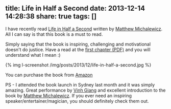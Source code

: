 title: Life in Half a Second
date: 2013-12-14 14:28:38
share: true
tags: []
---
I have recently read [Life in Half a Second][lihas] written by [Matthew Michalewicz][mm]. All I can say is that this book is a must to read.

Simply saying that the book is inspiring, challenging and motivational doesn't do justice. Have a read at the [first chapter (PDF)][free] and you will understand what I mean :)

{% img l-screenshot /img/posts/2013/12/life-in-half-a-second.jpg %}

You can purchase the book from [Amazon][amazon]

PS - I attended the book launch in Sydney last month and it was simply amazing. Great performance by [Vinh Giang][vinh] and excellent introduction to the book by [Matthew Michalewicz][mm]. If you ever need an inspiring speaker/entertainer/magician, you should definitely check them out.

[amazon]:http://www.amazon.com/gp/product/0992286107/ref=as_li_qf_sp_asin_tl?ie=UTF8&camp=1789&creative=9325&creativeASIN=0992286107&linkCode=as2&tag=ronaldsuwandi-20
[vinh]:http://www.vinhgiang.com.au/
[mm]:http://www.michalewicz.com.au/
[lihas]:http://www.lifeinhalfasecond.com/
[free]:http://lifeinhalfasecond.ennovative.com.au/Downloads/Pages%20from%20Life%20in%20Half%20a%20Second_chap_1.pdf